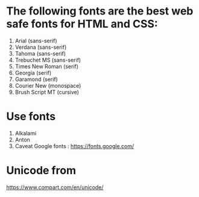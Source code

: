 # The following fonts are the best web safe fonts for HTML and CSS:

1. Arial (sans-serif)
2. Verdana (sans-serif)
3. Tahoma (sans-serif)
4. Trebuchet MS (sans-serif)
5. Times New Roman (serif)
6. Georgia (serif)
7. Garamond (serif)
8. Courier New (monospace)
9. Brush Script MT (cursive)

# Use fonts

1. Alkalami
2. Anton
3. Caveat
   Google fonts : https://fonts.google.com/

# Unicode from

https://www.compart.com/en/unicode/
